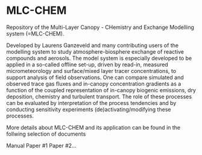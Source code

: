 # MLC-CHEM
Repository of the Multi-Layer Canopy - CHemistry and Exchange Modelling system (=MLC-CHEM). 

Developed by Laurens Ganzeveld and many contributing users of the modelling system to study atmosphere-biosphere exchange of reactive compounds and aerosols. The model system is especially developed to be applied in a so-called offline set-up, driven by read-in, measured micrometeorology and surface/mixed layer tracer concentrations, to support analysis of field observations. One can compare simulated and observed trace gas fluxes and in-canopy concentration gradients as a function of the coupled representation of in-canopy biogenic emissions, dry deposition, chemistry and turbulent transport. The role of these processes can be evaluated by interpretation of the process tendencies and by conducting sensitivity experiments (de)activating/modifying these processes. 

More details about MLC-CHEM and its application can be found in the follwing selection of documents

Manual
Paper #1
Paper #2...


